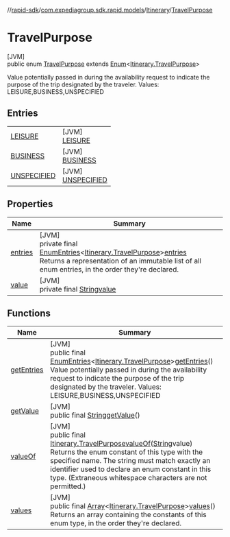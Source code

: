 //[rapid-sdk](../../../../index.md)/[com.expediagroup.sdk.rapid.models](../../index.md)/[Itinerary](../index.md)/[TravelPurpose](index.md)

# TravelPurpose

[JVM]\
public enum [TravelPurpose](index.md) extends [Enum](https://docs.oracle.com/javase/8/docs/api/java/lang/Enum.html)&lt;[Itinerary.TravelPurpose](index.md)&gt;

Value potentially passed in during the availability request to indicate the purpose of the trip designated by the traveler. Values: LEISURE,BUSINESS,UNSPECIFIED

## Entries

| | |
|---|---|
| [LEISURE](-l-e-i-s-u-r-e/index.md) | [JVM]<br>[LEISURE](-l-e-i-s-u-r-e/index.md) |
| [BUSINESS](-b-u-s-i-n-e-s-s/index.md) | [JVM]<br>[BUSINESS](-b-u-s-i-n-e-s-s/index.md) |
| [UNSPECIFIED](-u-n-s-p-e-c-i-f-i-e-d/index.md) | [JVM]<br>[UNSPECIFIED](-u-n-s-p-e-c-i-f-i-e-d/index.md) |

## Properties

| Name | Summary |
|---|---|
| [entries](index.md#955876196%2FProperties%2F700308213) | [JVM]<br>private final [EnumEntries](https://kotlinlang.org/api/latest/jvm/stdlib/kotlin.enums/-enum-entries/index.html)&lt;[Itinerary.TravelPurpose](index.md)&gt;[entries](index.md#955876196%2FProperties%2F700308213)<br>Returns a representation of an immutable list of all enum entries, in the order they're declared. |
| [value](index.md#68691811%2FProperties%2F700308213) | [JVM]<br>private final [String](https://docs.oracle.com/javase/8/docs/api/java/lang/String.html)[value](index.md#68691811%2FProperties%2F700308213) |

## Functions

| Name | Summary |
|---|---|
| [getEntries](get-entries.md) | [JVM]<br>public final [EnumEntries](https://kotlinlang.org/api/latest/jvm/stdlib/kotlin.enums/-enum-entries/index.html)&lt;[Itinerary.TravelPurpose](index.md)&gt;[getEntries](get-entries.md)()<br>Value potentially passed in during the availability request to indicate the purpose of the trip designated by the traveler. Values: LEISURE,BUSINESS,UNSPECIFIED |
| [getValue](get-value.md) | [JVM]<br>public final [String](https://docs.oracle.com/javase/8/docs/api/java/lang/String.html)[getValue](get-value.md)() |
| [valueOf](value-of.md) | [JVM]<br>public final [Itinerary.TravelPurpose](index.md)[valueOf](value-of.md)([String](https://docs.oracle.com/javase/8/docs/api/java/lang/String.html)value)<br>Returns the enum constant of this type with the specified name. The string must match exactly an identifier used to declare an enum constant in this type. (Extraneous whitespace characters are not permitted.) |
| [values](values.md) | [JVM]<br>public final [Array](https://kotlinlang.org/api/latest/jvm/stdlib/kotlin/-array/index.html)&lt;[Itinerary.TravelPurpose](index.md)&gt;[values](values.md)()<br>Returns an array containing the constants of this enum type, in the order they're declared. |
